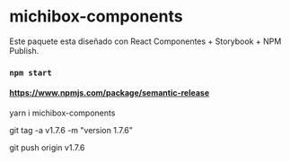 # michibox-components

Este paquete esta diseñado con React Componentes + Storybook + NPM Publish.


### `npm start`

#### https://www.npmjs.com/package/semantic-release

yarn i michibox-components

git tag -a v1.7.6 -m "version 1.7.6"

git push origin v1.7.6